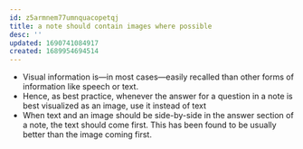 ```yaml
---
id: z5armnem77umnquacopetqj
title: a note should contain images where possible
desc: ''
updated: 1690741084917
created: 1689954694514
---
```


- Visual information is—in most cases—easily recalled than other forms of information like speech or text.
- Hence, as best practice, whenever the answer for a question in a note is best visualized as an image, use it instead of text
- When text and an image should be side-by-side in the answer section of a note, the text should come first. This has been found to be usually better than the image coming first.
